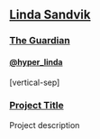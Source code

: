 ## [Linda Sandvik]()

### [The Guardian](http://www.theguardian.com/uk)

#### [@hyper_linda](http://twitter.com/hyper_linda)

[vertical-sep]

### <a target="_blank" href="URL">Project Title</a>

Project description

<!-- .element: class="proj_desc"-->

<a target="_blank" href="">
    <img alt="" class="img_60" data-src="images/linda1.jpg"></img>
</a>